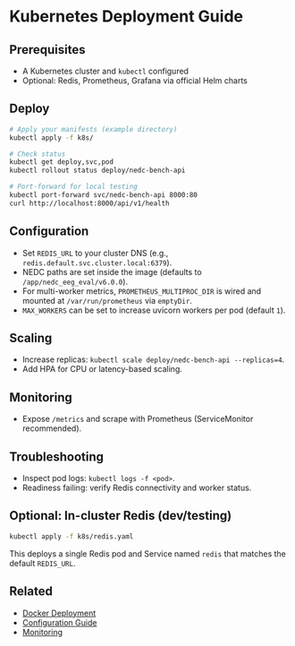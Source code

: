 # Kubernetes Deployment Guide

## Prerequisites
- A Kubernetes cluster and `kubectl` configured
- Optional: Redis, Prometheus, Grafana via official Helm charts

## Deploy
```bash
# Apply your manifests (example directory)
kubectl apply -f k8s/

# Check status
kubectl get deploy,svc,pod
kubectl rollout status deploy/nedc-bench-api

# Port-forward for local testing
kubectl port-forward svc/nedc-bench-api 8000:80
curl http://localhost:8000/api/v1/health
```

## Configuration
- Set `REDIS_URL` to your cluster DNS (e.g., `redis.default.svc.cluster.local:6379`).
- NEDC paths are set inside the image (defaults to `/app/nedc_eeg_eval/v6.0.0`).
 - For multi-worker metrics, `PROMETHEUS_MULTIPROC_DIR` is wired and mounted at `/var/run/prometheus` via `emptyDir`.
 - `MAX_WORKERS` can be set to increase uvicorn workers per pod (default `1`).

## Scaling
- Increase replicas: `kubectl scale deploy/nedc-bench-api --replicas=4`.
- Add HPA for CPU or latency-based scaling.

## Monitoring
- Expose `/metrics` and scrape with Prometheus (ServiceMonitor recommended).

## Troubleshooting
- Inspect pod logs: `kubectl logs -f <pod>`.
- Readiness failing: verify Redis connectivity and worker status.

## Optional: In-cluster Redis (dev/testing)
```bash
kubectl apply -f k8s/redis.yaml
```
This deploys a single Redis pod and Service named `redis` that matches the default `REDIS_URL`.

## Related
- [Docker Deployment](docker.md)
- [Configuration Guide](configuration.md)
- [Monitoring](monitoring.md)
